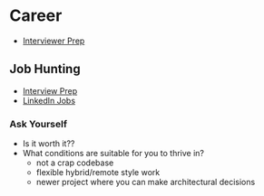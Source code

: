 # Career

- [Interviewer Prep](./interviewer-prep.md)

## Job Hunting

- [Interview Prep](./interview-prep.md)
- [LinkedIn Jobs](https://www.linkedin.com/jobs/)

### Ask Yourself

- Is it worth it??
- What conditions are suitable for you to thrive in?
  - not a crap codebase
  - flexible hybrid/remote style work
  - newer project where you can make architectural decisions
